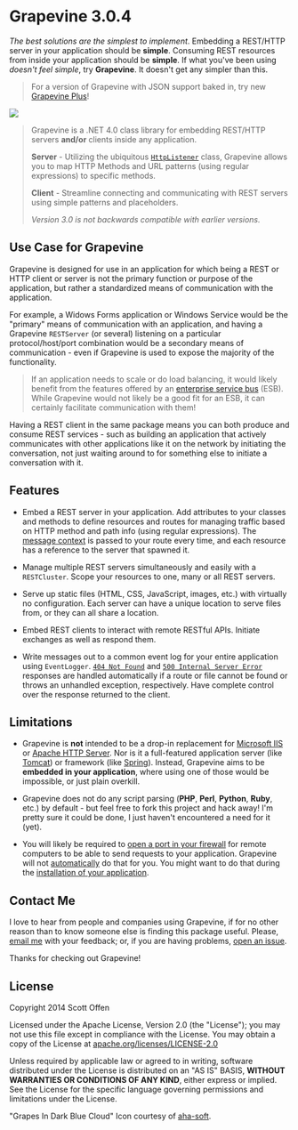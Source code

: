 Grapevine 3.0.4
===============

*The best solutions are the simplest to implement*. Embedding a REST/HTTP server in your application should be **simple**. Consuming REST resources from inside your application should be **simple**. If what you've been using *doesn't feel simple*, try **Grapevine**. It doesn't get any simpler than this.

>For a version of Grapevine with JSON support baked in, try new [Grapevine Plus](https://github.com/scottoffen/GrapevinePlus)!

![](https://raw.github.com/scottoffen/Grapevine/master/grapevine.png)

>Grapevine is a .NET 4.0 class library for embedding REST/HTTP servers **and/or** clients inside any application.
>
>**Server** - Utilizing the ubiquitous [`HttpListener`](http://msdn.microsoft.com/en-us/library/vstudio/system.net.httplistener(v=vs.100)) class, Grapevine allows you to map HTTP Methods and URL patterns (using regular expressions) to specific methods.
>
>**Client** - Streamline connecting and communicating with REST servers using simple patterns and placeholders.
>
>*Version 3.0 is not backwards compatible with earlier versions.*

## Use Case for Grapevine ##

Grapevine is designed for use in an application for which being a REST or HTTP client or server is not the primary function or purpose of the application, but rather a standardized means of communication with the application.

For example, a Widows Forms application or Windows Service would be the "primary" means of communication with an application, and having a Grapevine `RESTServer` (or several) listening on a particular protocol/host/port combination would be a secondary means of communication - even if Grapevine is used to expose the majority of the functionality.

>If an application needs to scale or do load balancing, it would likely benefit from the features offered by an [enterprise service bus](http://en.wikipedia.org/wiki/Enterprise_service_bus) (ESB). While Grapevine would not likely be a good fit for an ESB, it can certainly facilitate communication with them!

Having a REST client in the same package means you can both produce and consume REST services - such as building an application that actively communicates with other applications like it on the network by initiating the conversation, not just waiting around to for something else to initiate a conversation with it.

## Features ##

- Embed a REST server in your application. Add attributes to your classes and methods to define resources and routes for managing traffic based on HTTP method and path info (using regular expressions). The [message context](http://msdn.microsoft.com/en-us/library/vstudio/system.net.httplistenercontext(v=vs.110).aspx) is passed to your route every time, and each resource has a reference to the server that spawned it.

- Manage multiple REST servers simultaneously and easily with a `RESTCluster`. Scope your resources to one, many or all REST servers.

- Serve up static files (HTML, CSS, JavaScript, images, etc.) with virtually no configuration. Each server can have a unique location to serve files from, or they can all share a location.

- Embed REST clients to interact with remote RESTful APIs. Initiate exchanges as well as respond them.

- Write messages out to a common event log for your entire application using `EventLogger`. [`404 Not Found`](http://en.wikipedia.org/wiki/HTTP_404) and [`500 Internal Server Error`](http://en.wikipedia.org/wiki/List_of_HTTP_status_codes#5xx_Server_Error) responses are handled automatically if a route or file cannot be found or throws an unhandled exception, respectively. Have complete control over the response returned to the client.

## Limitations ##

- Grapevine is **not** intended to be a drop-in replacement for [Microsoft IIS](http://www.iis.net/) or [Apache HTTP Server](http://httpd.apache.org/). Nor is it a full-featured application server (like [Tomcat](http://en.wikipedia.org/wiki/Apache_Tomcat)) or framework (like [Spring](http://en.wikipedia.org/wiki/Spring_Framework)). Instead, Grapevine aims to be **embedded in your application**, where using one of those would be impossible, or just plain overkill.

- Grapevine does not do any script parsing (**PHP**, **Perl**, **Python**, **Ruby**, etc.) by default - but feel free to fork this project and hack away! I'm pretty sure it could be done, I just haven't encountered a need for it (yet).

- You will likely be required to [open a port in your firewall](http://www.lmgtfy.com/?q=how+to+open+a+port+on+windows) for remote computers to be able to send requests to your application. Grapevine will not [automatically](http://msdn.microsoft.com/en-us/library/aa366418%28VS.85%29.aspx) do that for you.  You might want to do that during the [installation of your application](http://www.codeproject.com/Articles/14906/Open-Windows-Firewall-During-Installation).

## Contact Me ##
I love to hear from people and companies using Grapevine, if for no other reason than to know someone else is finding this package useful. Please, [email me](mailto:github@scottoffen.com) with your feedback; or, if you are having problems, [open an issue](https://github.com/scottoffen/Grapevine/issues).

Thanks for checking out Grapevine! 

## License ##
Copyright 2014 Scott Offen

Licensed under the Apache License, Version 2.0 (the "License"); you may not use this file except in compliance with the License. You may obtain a copy of the License at [apache.org/licenses/LICENSE-2.0](http://www.apache.org/licenses/LICENSE-2.0)

Unless required by applicable law or agreed to in writing, software distributed under the License is distributed on an "AS IS" BASIS, **WITHOUT WARRANTIES OR CONDITIONS OF ANY KIND**, either express or implied. See the License for the specific language governing permissions and limitations under the License.

"Grapes In Dark Blue Cloud" Icon courtesy of [aha-soft](http://www.aha-soft.com/free-icons/free-dark-blue-cloud-icons/).
